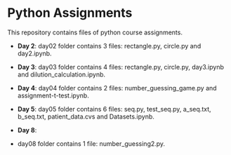 # Python Assignments 
This repository contains files of python course assignments.

- **Day 2**:
day02 folder contains 3 files: rectangle.py, circle.py and day2.ipynb.

- **Day 3**:
day03 folder contains 4 files: rectangle.py, circle.py, day3.ipynb and dilution_calculation.ipynb.

- **Day 4**:
day04 folder contains 2 files: number_guessing_game.py and assignment-t-test.ipynb.

- **Day 5**:
day05 folder contains 6 files: seq.py, test_seq.py, a_seq.txt, b_seq.txt, patient_data.cvs and Datasets.ipynb.

- **Day 8**:
- day08 folder contains 1 file: number_guessing2.py.
